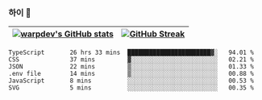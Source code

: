 
### 하이 👋
[![warpdev's GitHub stats](https://github-readme-stats.vercel.app/api?username=warpdev&show_icons=true&theme=vue-dark)](#) |[![GitHub Streak](https://github-readme-streak-stats.herokuapp.com/?user=warpdev&theme=dark)](#)
--- | --- |
<!--START_SECTION:waka-->

```text
TypeScript       26 hrs 33 mins  ███████████████████████▓░   94.01 %
CSS              37 mins         ▓░░░░░░░░░░░░░░░░░░░░░░░░   02.21 %
JSON             22 mins         ▒░░░░░░░░░░░░░░░░░░░░░░░░   01.33 %
.env file        14 mins         ▒░░░░░░░░░░░░░░░░░░░░░░░░   00.88 %
JavaScript       8 mins          ░░░░░░░░░░░░░░░░░░░░░░░░░   00.53 %
SVG              5 mins          ░░░░░░░░░░░░░░░░░░░░░░░░░   00.35 %
```

<!--END_SECTION:waka-->

<!--
**warpdev/warpdev** is a ✨ _special_ ✨ repository because its `README.md` (this file) appears on your GitHub profile.

Here are some ideas to get you started:

- 🔭 I’m currently working on ...
- 🌱 I’m currently learning ...
- 👯 I’m looking to collaborate on ...
- 🤔 I’m looking for help with ...
- 💬 Ask me about ...
- 📫 How to reach me: ...
- 😄 Pronouns: ...
- ⚡ Fun fact: ...
-->

